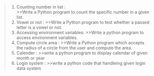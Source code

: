                                                 
>01) Counting number in list :   
    >>Write a Python program to count the specific number  in a given list.
>02) Vowel or not : 
    >>Write a Python program to test whether a passed letter is a vowel or not.
>03) Accessing environment variables:
    >>Write a python program to access environment variables.
>04) Compute circle area :
    >>Write a Python program which accepts the radius of a circle from the user and compute the area.
>05) Calender :
    >>write a python program to display calendar of given month or year
>06) Login system :
    >>write a python code that handleing given login data system
